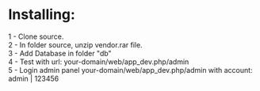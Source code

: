 <h1>Installing:</h1>
1 - Clone source.<br>
2 - In folder source, unzip vendor.rar file.<br>
3 - Add Database in folder "db"<br>
4 - Test with url: your-domain/web/app_dev.php/admin<br>
5 - Login admin panel your-domain/web/app_dev.php/admin with account: admin | 123456